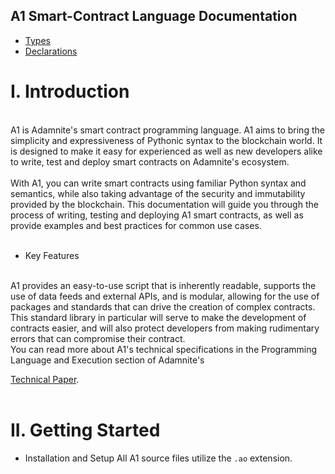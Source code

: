 ## A1 Smart-Contract Language Documentation

- [Types](Docs/Types.md)
- [Declarations](Docs/Declarations.md)


# I. Introduction
<br>
A1 is Adamnite's smart contract programming language. A1 aims to bring the simplicity and expressiveness of Pythonic syntax to the blockchain world. 
It is designed to make it easy for experienced as well as new developers alike to write, test and deploy smart contracts on Adamnite's ecosystem. 
<br> <br>
With A1, you can write smart contracts using familiar Python syntax and semantics, while also taking advantage of the security and immutability 
provided by the blockchain. This documentation will guide you through the process of writing, testing and deploying A1 smart contracts, 
as well as provide examples and best practices for common use cases.
<br><br>

- Key Features
<br>
A1 provides an easy-to-use script that is inherently readable,
supports the use of data feeds and external APIs, and is modular,
allowing for the use of packages and standards that can drive the
creation of complex contracts. This standard library in particular
will serve to make the development of contracts easier, and will
also protect developers from making rudimentary errors that can
compromise their contract.
<br>
You can read more about A1's technical specifications in the Programming Language and Execution section of Adamnite's 

[Technical Paper](https://adamnite.org/Adamnite_Technical_Paper.pdf).
<br><br>

# II. Getting Started
- Installation and Setup 
All A1 source files utilize the `.ao` extension. 
